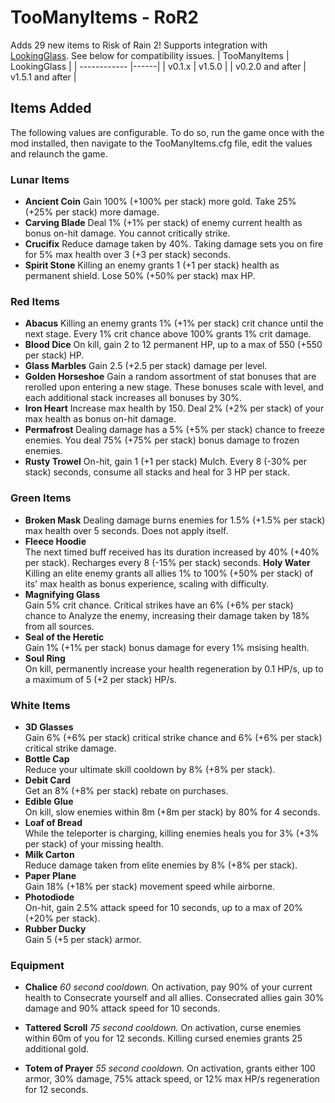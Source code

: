 # TooManyItems - RoR2
Adds 29 new items to Risk of Rain 2!
Supports integration with [LookingGlass](https://thunderstore.io/package/DropPod/LookingGlass/). See below for compatibility issues.
| TooManyItems | LookingGlass |
| ------------ |------|
| v0.1.x           | v1.5.0 |
| v0.2.0 and after | v1.5.1 and after |

## Items Added
The following values are configurable. To do so, run the game once with the mod installed, then navigate to the TooManyItems.cfg file, edit the values and relaunch the game.
### Lunar Items
- **Ancient Coin**
Gain 100% (+100% per stack) more gold. Take 25% (+25% per stack) more damage.
- **Carving Blade**
Deal 1% (+1% per stack) of enemy current health as bonus on-hit damage. You cannot critically strike.
- **Crucifix**
Reduce damage taken by 40%. Taking damage sets you on fire for 5% max health over 3 (+3 per stack) seconds.
- **Spirit Stone**
Killing an enemy grants 1 (+1 per stack) health as permanent shield. Lose 50% (+50% per stack) max HP.

### Red Items
- **Abacus**
Killing an enemy grants 1% (+1% per stack) crit chance until the next stage. Every 1% crit chance above 100% grants 1% crit damage.
- **Blood Dice**
On kill, gain 2 to 12 permanent HP, up to a max of 550 (+550 per stack) HP.
- **Glass Marbles**
Gain 2.5 (+2.5 per stack) damage per level.
- **Golden Horseshoe**
Gain a random assortment of stat bonuses that are rerolled upon entering a new stage. These bonuses scale with level, and each additional stack increases all bonuses by 30%.
- **Iron Heart**
Increase max health by 150. Deal 2% (+2% per stack) of your max health as bonus on-hit damage.
- **Permafrost**
Dealing damage has a 5% (+5% per stack) chance to freeze enemies. You deal 75% (+75% per stack) bonus damage to frozen enemies.
- **Rusty Trowel**
On-hit, gain 1 (+1 per stack) Mulch. Every 8 (-30% per stack) seconds, consume all stacks and heal for 3 HP per stack.

### Green Items
- **Broken Mask**
Dealing damage burns enemies for 1.5% (+1.5% per stack) max health over 5 seconds. Does not apply itself.  
- **Fleece Hoodie**  
The next timed buff received has its duration increased by 40% (+40% per stack). Recharges every 8 (-15% per stack) seconds.
**Holy Water**  
Killing an elite enemy grants all allies 1% to 100% (+50% per stack) of its' max health as bonus experience, scaling with difficulty.  
- **Magnifying Glass**  
Gain 5% crit chance. Critical strikes have an 6% (+6% per stack) chance to Analyze the enemy, increasing their damage taken by 18% from all sources.  
- **Seal of the Heretic**  
Gain 1% (+1% per stack) bonus damage for every 1% msising health.  
- **Soul Ring**  
On kill, permanently increase your health regeneration by 0.1 HP/s, up to a maximum of 5 (+2 per stack) HP/s.  

### White Items
- **3D Glasses**  
Gain 6% (+6% per stack) critical strike chance and 6% (+6% per stack) critical strike damage.  
- **Bottle Cap**  
Reduce your ultimate skill cooldown by 8% (+8% per stack).  
- **Debit Card**  
Get an 8% (+8% per stack) rebate on purchases.  
- **Edible Glue**  
On kill, slow enemies within 8m (+8m per stack) by 80% for 4 seconds.  
- **Loaf of Bread**  
While the teleporter is charging, killing enemies heals you for 3% (+3% per stack) of your missing health.  
- **Milk Carton**  
Reduce damage taken from elite enemies by 8% (+8% per stack).  
- **Paper Plane**  
Gain 18% (+18% per stack) movement speed while airborne.  
- **Photodiode**  
On-hit, gain 2.5% attack speed for 10 seconds, up to a max of 20% (+20% per stack).  
- **Rubber Ducky**  
Gain 5 (+5 per stack) armor.  

### Equipment
- **Chalice**
*60 second cooldown.* On activation, pay 90% of your current health to Consecrate yourself and all allies. Consecrated allies gain 30% damage and 90% attack speed for 10 seconds.  

- **Tattered Scroll**
*75 second cooldown.* On activation, curse enemies within 60m of you for 12 seconds. Killing cursed enemies grants 25 additional gold.  

- **Totem of Prayer**
*55 second cooldown.* On activation, grants either 100 armor, 30% damage, 75% attack speed, or 12% max HP/s regeneration for 12 seconds.  
